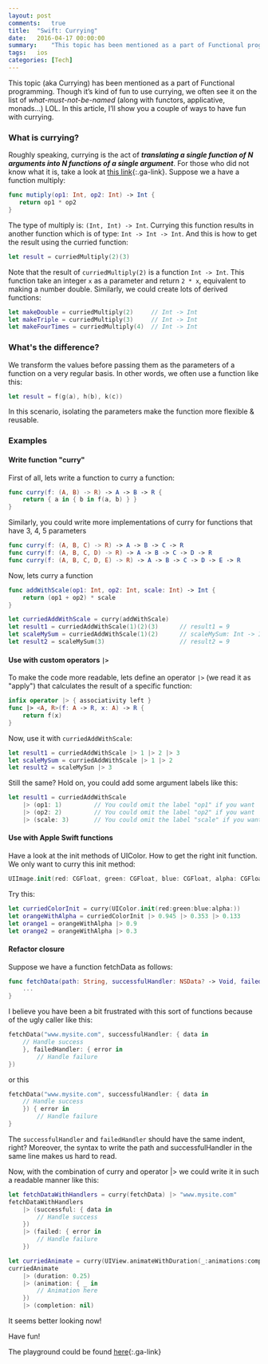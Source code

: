 ```yaml
---
layout: post
comments:   true
title:  "Swift: Currying"
date:   2016-04-17 00:00:00
summary:    "This topic has been mentioned as a part of Functional programming. Though it’s kind of fun to use currying, we often see it on the list along with functors, applicative, monads... In this article, I’ll show you a couple of ways to have fun with currying."
tags:   ios
categories: [Tech]
---
```



This topic (aka Currying) has been mentioned as a part of Functional programming. Though it’s kind of fun to use currying, we often see it on the list of *what-must-not-be-named* (along with functors, applicative, monads...) LOL. In this article, I’ll show you a couple of ways to have fun with currying.

### What is currying?

Roughly speaking, currying is the act of ***translating a single function of N arguments into N functions of a single argument***. For those who did not know what it is, take a look at [this link](https://www.objc.io/blog/2014/11/10/functional-snippet-6-currying/){:.ga-link}.
Suppose we a have a function multiply:

```swift
func mutiply(op1: Int, op2: Int) -> Int {
   return op1 * op2
}
```
The type of multiply is: `(Int, Int) -> Int`.
Currying this function results in another function which is of type: `Int -> Int -> Int`. And this is how to get the result using the curried function:

```swift
let result = curriedMultiply(2)(3)
```

Note that the result of `curriedMultiply(2)` is a function `Int -> Int`. This function take an integer `x` as a parameter and return `2 * x`, equivalent to making a number double. Similarly, we could create lots of derived functions:

```swift
let makeDouble = curriedMultiply(2)		// Int -> Int
let makeTriple = curriedMultiply(3)		// Int -> Int
let makeFourTimes = curriedMultiply(4)	// Int -> Int
```

### What's the difference?

We transform the values before passing them as the parameters of a function on a very regular basis. In other words, we often use a function like this:

```swift
let result = f(g(a), h(b), k(c))
```
In this scenario, isolating the parameters make the function more flexible & reusable.

### Examples

#### Write function "curry"
First of all, lets write a function to curry a function:

```swift
func curry(f: (A, B) -> R) -> A -> B -> R {
	return { a in { b in f(a, b) } }
}
```
Similarly, you could write more implementations of curry for functions that have 3, 4, 5 parameters

```swift
func curry(f: (A, B, C) -> R) -> A -> B -> C -> R
func curry(f: (A, B, C, D) -> R) -> A -> B -> C -> D -> R
func curry(f: (A, B, C, D, E) -> R) -> A -> B -> C -> D -> E -> R
```
Now, lets curry a function

```swift
func addWithScale(op1: Int, op2: Int, scale: Int) -> Int {
	return (op1 + op2) * scale
}

let curriedAddWithScale = curry(addWithScale)
let result1 = curriedAddWithScale(1)(2)(3)		// result1 = 9
let scaleMySum = curriedAddWithScale(1)(2)		// scaleMySum: Int -> Int
let result2 = scaleMySum(3)						// result2 = 9
```

#### Use with custom operators `|>`

To make the code more readable, lets define an operator `|>` (we read it as "apply") that calculates the result of a specific function:

```swift
infix operator |> { associativity left }
func |> <A, R>(f: A -> R, x: A) -> R {
    return f(x)
}
```
Now, use it with `curriedAddWithScale`:

```swift
let result1 = curriedAddWithScale |> 1 |> 2 |> 3
let scaleMySum = curriedAddWithScale |> 1 |> 2
let result2 = scaleMySun |> 3 
```
Still the same? Hold on, you could add some argument labels like this:

```swift
let result1 = curriedAddWithScale
	|> (op1: 1)			// You could omit the label "op1" if you want
	|> (op2: 2)			// You could omit the label "op2" if you want
	|> (scale: 3)		// You could omit the label "scale" if you want
```

#### Use with Apple Swift functions
Have a look at the init methods of UIColor. How to get the right init function. We only want to curry this init method:
```swift
UIImage.init(red: CGFloat, green: CGFloat, blue: CGFloat, alpha: CGFloat)
```
Try this:

```swift
let curriedColorInit = curry(UIColor.init(red:green:blue:alpha:))
let orangeWithAlpha = curriedColorInit |> 0.945 |> 0.353 |> 0.133
let orange1 = orangeWithAlpha |> 0.9
let orange2 = orangeWithAlpha |> 0.3

```

#### Refactor closure
Suppose we have a function fetchData as follows:

```swift
func fetchData(path: String, successfulHandler: NSData? -> Void, failedHandler: NSError? -> Void) {
	...
}
```
I believe you have been a bit frustrated with this sort of functions because of the ugly caller like this:

```swift
fetchData("www.mysite.com", successfulHandler: { data in
    // Handle success
    }, failedHandler: { error in
        // Handle failure
})
```

or this

```swift
fetchData("www.mysite.com", successfulHandler: { data in
    // Handle success
    }) { error in
        // Handle failure
}

```
The `successfulHandler` and `failedHandler` should have the same indent, right? Moreover, the syntax to write the path and successfulHandler in the same line makes us hard to read.

Now, with the combination of curry and operator |> we could write it in such a readable manner like this:

```swift
let fetchDataWithHandlers = curry(fetchData) |> "www.mysite.com"
fetchDataWithHandlers
    |> (successful: { data in
        // Handle success
    })
    |> (failed: { error in
        // Handle failure
    })
```

```swift
let curriedAnimate = curry(UIView.animateWithDuration(_:animations:completion:))
curriedAnimate
    |> (duration: 0.25)
    |> (animation: { _ in
        // Animation here
    })
    |> (completion: nil)
```
It seems better looking now!

Have fun!

The playground could be found [here](https://github.com/trinhngocthuyen/iOS-blog-posts/tree/master/functional-currying/functional-currying.playground){:.ga-link}
